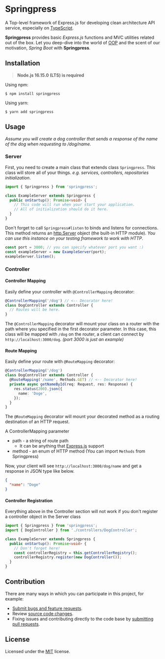 # Springpress

A Top-level framework of Express.js for developing clean architecture API service, especially on [TypeScript](https://github.com/microsoft/TypeScript).

**Springpress** provides basic *Express.js* functions and MVC utilities related out of the box. Let you deep-dive into the world of [OOP](https://developer.mozilla.org/en-US/docs/Learn/JavaScript/Objects/Object-oriented_programming) and the scent of our motivation, *Spring Boot* with **Springpress**.

## Installation

> **Node.js 16.15.0 (LTS) is required**

Using npm:
```
$ npm install springpress
```

Using yarn:
```
$ yarn add springpress
```

## Usage

*Assume you will create a dog controller that sends a response of the name of the dog when requesting to /dog/name.*

### Server

First, you need to create a main class that extends class `Springpress`. This class will store all of your things. *e.g. services, controllers, repositories initialization*.

```ts
import { Springpress } from 'springpress';

class ExampleServer extends Springpress {
  public onStartup(): Promise<void> {
    // This code will run when your start your application.
    // All of initialization should do it here.
  }
}
```

Don't forget to call `Springpress#listen` to binds and listens for connections. This method returns an [http.Server](https://nodejs.org/docs/latest-v16.x/api/http.html#class-httpserver) object (the built-in HTTP module). *You can use this instance on your testing framework to work with HTTP*.

```ts
const port = 3000; // you can specify whatever port you want :)
const exampleServer = new ExampleServer(port);
exampleServer.listen();
```

### Controller

#### Controller Mapping

Easily define your controller with `@ControllerMapping` decorator:

```ts
@ControllerMapping('/dog') // <-- Decorator here!
class DogController extends Controller {
  // Routes will be here.
}
```

The `@ControllerMapping` decorator will mount your class on a router with the path where you specified in the first decorator parameter. In this case, this class will be mapped with `/dog` on the router, a client can connect by `http://localhost:3000/dog`. *(port 3000 is just an example)*

#### Route Mapping

Easily define your route with `@RouteMapping` decorator:

```ts
@ControllerMapping('/dog')
class DogController extends Controller {
  @RouteMapping('/name', Methods.GET) // <-- Decorator here!
  private async getNameById(req: Request, res: Response) {
    res.status(200).json({
      name: 'Doge',
    });
  }
}
```

The `@RouteMapping` decorator will mount your decorated method as a routing destination of an HTTP request.

A ControllerMapping parameter
- path - a string of route path
  - It can be anything that [Express.js](https://expressjs.com/en/4x/api.html#path-examples) support
- method - an enum of HTTP method (You can import `Methods` from Springpress)

Now, your client will see `http://localhost:3000/dog/name` and get a response in JSON type like below.

```json
{
  "name": "Doge"
}
```

#### Controller Registration

Everything above in the Controller section will not work if you don't register a controller object in the Server class

```ts
import { Springpress } from 'springpress';
import { DogController } from './controllers/DogController';

class ExampleServer extends Springpress {
  public onStartup(): Promise<void> {
    // Don't forget here!
    const controllerRegistry = this.getControllerRegistry();
    controllerRegistry.register(new DogController());
  }
}
```

## Contribution

There are many ways in which you can participate in this project, for example:

- [Submit bugs and feature requests](https://github.com/riflowth/springpress/issues).
- Review [source code changes](https://github.com/riflowth/tier-discord-bot/pulls).
- Fixing issues and contributing directly to the code base by [submitting pull requests](https://github.com/riflowth/tier-discord-bot/pulls).

## License

Licensed under the [MIT](https://github.com/riflowth/nextpress/blob/main/LICENSE) license.

